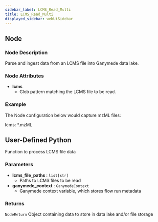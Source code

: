 ```yaml
---
sidebar_label: LCMS_Read_Multi
title: LCMS_Read_Multi
displayed_sidebar: webUiSidebar
---
```


## Node

### Node Description

Parse and ingest data from an LCMS file into Ganymede data lake.

### Node Attributes

- **lcms**
  - Glob pattern matching the LCMS file to be read.

### Example

The Node configuration below would capture mzML files:

lcms: *.mzML

## User-Defined Python

Function to process LCMS file data

### Parameters

- **lcms_file_paths** : `list[str]`
  - Paths to LCMS files to be read
- **ganymede_context** : `GanymedeContext`
  - Ganymede context variable, which stores flow run metadata

### Returns

`NodeReturn`
  Object containing data to store in data lake and/or file storage

